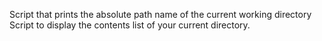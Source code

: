 Script that prints the absolute path name of the current working directory
Script to display the contents list of your current directory.
